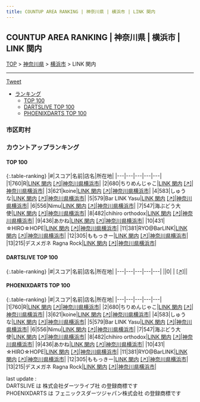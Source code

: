 ```yaml
---
title: COUNTUP AREA RANKING | 神奈川県 | 横浜市 | LINK 関内
---
```

## COUNTUP AREA RANKING | 神奈川県 | 横浜市 | LINK 関内

[TOP](/darts/rank/) > [神奈川県](/darts/rank/神奈川県/) > [横浜市](/darts/rank/神奈川県/横浜市/) > LINK 関内

___

<a href="https://twitter.com/share?ref_src=twsrc%5Etfw" data-text="COUNTUP AREA RANKING | 神奈川県横浜市LINK 関内" class="twitter-share-button" data-hashtags="DARTSLIVE,PHOENIXDARTS,darts,ダーツ" data-show-count="false">Tweet</a>

* [ランキング](#カウントアップランキング)
    * [TOP 100](#top-100)
    * [DARTSLIVE TOP 100](#dartslive-top-100)
    * [PHOENIXDARTS TOP 100](#phoenixdarts-top-100)

### 市区町村

<ul>

</ul>

### カウントアップランキング

#### TOP 100



{:.table-ranking}
|#|スコア|名前|店名|所在地|
|---|---|---|---|---|
|1|760|<span class="rank-name-pd">R</span>|<a href="/darts/rank/shops/74269.html">LINK 関内</a> <a href="https://vs.phoenixdarts.com/jp/shop/shopDetailInfo/s_74269?s_seq=74269">[↗]</a>|<a href="/darts/rank/神奈川県/横浜市">神奈川県横浜市</a>|
|2|680|<span class="rank-name-pd">ちりめんじゃこ</span>|<a href="/darts/rank/shops/74269.html">LINK 関内</a> <a href="https://vs.phoenixdarts.com/jp/shop/shopDetailInfo/s_74269?s_seq=74269">[↗]</a>|<a href="/darts/rank/神奈川県/横浜市">神奈川県横浜市</a>|
|3|621|<span class="rank-name-pd">koine</span>|<a href="/darts/rank/shops/74269.html">LINK 関内</a> <a href="https://vs.phoenixdarts.com/jp/shop/shopDetailInfo/s_74269?s_seq=74269">[↗]</a>|<a href="/darts/rank/神奈川県/横浜市">神奈川県横浜市</a>|
|4|583|<span class="rank-name-pd">しゅうな</span>|<a href="/darts/rank/shops/74269.html">LINK 関内</a> <a href="https://vs.phoenixdarts.com/jp/shop/shopDetailInfo/s_74269?s_seq=74269">[↗]</a>|<a href="/darts/rank/神奈川県/横浜市">神奈川県横浜市</a>|
|5|579|<span class="rank-name-pd">Bar LINK Yasu</span>|<a href="/darts/rank/shops/74269.html">LINK 関内</a> <a href="https://vs.phoenixdarts.com/jp/shop/shopDetailInfo/s_74269?s_seq=74269">[↗]</a>|<a href="/darts/rank/神奈川県/横浜市">神奈川県横浜市</a>|
|6|556|<span class="rank-name-pd">Nimu</span>|<a href="/darts/rank/shops/74269.html">LINK 関内</a> <a href="https://vs.phoenixdarts.com/jp/shop/shopDetailInfo/s_74269?s_seq=74269">[↗]</a>|<a href="/darts/rank/神奈川県/横浜市">神奈川県横浜市</a>|
|7|547|<span class="rank-name-pd">海ぶどう大使</span>|<a href="/darts/rank/shops/74269.html">LINK 関内</a> <a href="https://vs.phoenixdarts.com/jp/shop/shopDetailInfo/s_74269?s_seq=74269">[↗]</a>|<a href="/darts/rank/神奈川県/横浜市">神奈川県横浜市</a>|
|8|482|<span class="rank-name-pd">chihiro orthodox</span>|<a href="/darts/rank/shops/74269.html">LINK 関内</a> <a href="https://vs.phoenixdarts.com/jp/shop/shopDetailInfo/s_74269?s_seq=74269">[↗]</a>|<a href="/darts/rank/神奈川県/横浜市">神奈川県横浜市</a>|
|9|436|<span class="rank-name-pd">あかね</span>|<a href="/darts/rank/shops/74269.html">LINK 関内</a> <a href="https://vs.phoenixdarts.com/jp/shop/shopDetailInfo/s_74269?s_seq=74269">[↗]</a>|<a href="/darts/rank/神奈川県/横浜市">神奈川県横浜市</a>|
|10|431|<span class="rank-name-pd">☆HIRO☆HOPE</span>|<a href="/darts/rank/shops/74269.html">LINK 関内</a> <a href="https://vs.phoenixdarts.com/jp/shop/shopDetailInfo/s_74269?s_seq=74269">[↗]</a>|<a href="/darts/rank/神奈川県/横浜市">神奈川県横浜市</a>|
|11|381|<span class="rank-name-pd">RYO@BarLINK</span>|<a href="/darts/rank/shops/74269.html">LINK 関内</a> <a href="https://vs.phoenixdarts.com/jp/shop/shopDetailInfo/s_74269?s_seq=74269">[↗]</a>|<a href="/darts/rank/神奈川県/横浜市">神奈川県横浜市</a>|
|12|305|<span class="rank-name-pd">ももっきー</span>|<a href="/darts/rank/shops/74269.html">LINK 関内</a> <a href="https://vs.phoenixdarts.com/jp/shop/shopDetailInfo/s_74269?s_seq=74269">[↗]</a>|<a href="/darts/rank/神奈川県/横浜市">神奈川県横浜市</a>|
|13|215|<span class="rank-name-pd">デスメガネ  Ragna Rock</span>|<a href="/darts/rank/shops/74269.html">LINK 関内</a> <a href="https://vs.phoenixdarts.com/jp/shop/shopDetailInfo/s_74269?s_seq=74269">[↗]</a>|<a href="/darts/rank/神奈川県/横浜市">神奈川県横浜市</a>|


#### DARTSLIVE TOP 100



{:.table-ranking}
|#|スコア|名前|店名|所在地|
|---|---|---|---|---|
||0|<span class="rank-name-dl"> </span>|<a href="/darts/rank/shops/.html"></a> <a href="">[↗]</a>|<a href="/darts/rank//"></a>|


#### PHOENIXDARTS TOP 100



{:.table-ranking}
|#|スコア|名前|店名|所在地|
|---|---|---|---|---|
|1|760|<span class="rank-name-pd">R</span>|<a href="/darts/rank/shops/74269.html">LINK 関内</a> <a href="https://vs.phoenixdarts.com/jp/shop/shopDetailInfo/s_74269?s_seq=74269">[↗]</a>|<a href="/darts/rank/神奈川県/横浜市">神奈川県横浜市</a>|
|2|680|<span class="rank-name-pd">ちりめんじゃこ</span>|<a href="/darts/rank/shops/74269.html">LINK 関内</a> <a href="https://vs.phoenixdarts.com/jp/shop/shopDetailInfo/s_74269?s_seq=74269">[↗]</a>|<a href="/darts/rank/神奈川県/横浜市">神奈川県横浜市</a>|
|3|621|<span class="rank-name-pd">koine</span>|<a href="/darts/rank/shops/74269.html">LINK 関内</a> <a href="https://vs.phoenixdarts.com/jp/shop/shopDetailInfo/s_74269?s_seq=74269">[↗]</a>|<a href="/darts/rank/神奈川県/横浜市">神奈川県横浜市</a>|
|4|583|<span class="rank-name-pd">しゅうな</span>|<a href="/darts/rank/shops/74269.html">LINK 関内</a> <a href="https://vs.phoenixdarts.com/jp/shop/shopDetailInfo/s_74269?s_seq=74269">[↗]</a>|<a href="/darts/rank/神奈川県/横浜市">神奈川県横浜市</a>|
|5|579|<span class="rank-name-pd">Bar LINK Yasu</span>|<a href="/darts/rank/shops/74269.html">LINK 関内</a> <a href="https://vs.phoenixdarts.com/jp/shop/shopDetailInfo/s_74269?s_seq=74269">[↗]</a>|<a href="/darts/rank/神奈川県/横浜市">神奈川県横浜市</a>|
|6|556|<span class="rank-name-pd">Nimu</span>|<a href="/darts/rank/shops/74269.html">LINK 関内</a> <a href="https://vs.phoenixdarts.com/jp/shop/shopDetailInfo/s_74269?s_seq=74269">[↗]</a>|<a href="/darts/rank/神奈川県/横浜市">神奈川県横浜市</a>|
|7|547|<span class="rank-name-pd">海ぶどう大使</span>|<a href="/darts/rank/shops/74269.html">LINK 関内</a> <a href="https://vs.phoenixdarts.com/jp/shop/shopDetailInfo/s_74269?s_seq=74269">[↗]</a>|<a href="/darts/rank/神奈川県/横浜市">神奈川県横浜市</a>|
|8|482|<span class="rank-name-pd">chihiro orthodox</span>|<a href="/darts/rank/shops/74269.html">LINK 関内</a> <a href="https://vs.phoenixdarts.com/jp/shop/shopDetailInfo/s_74269?s_seq=74269">[↗]</a>|<a href="/darts/rank/神奈川県/横浜市">神奈川県横浜市</a>|
|9|436|<span class="rank-name-pd">あかね</span>|<a href="/darts/rank/shops/74269.html">LINK 関内</a> <a href="https://vs.phoenixdarts.com/jp/shop/shopDetailInfo/s_74269?s_seq=74269">[↗]</a>|<a href="/darts/rank/神奈川県/横浜市">神奈川県横浜市</a>|
|10|431|<span class="rank-name-pd">☆HIRO☆HOPE</span>|<a href="/darts/rank/shops/74269.html">LINK 関内</a> <a href="https://vs.phoenixdarts.com/jp/shop/shopDetailInfo/s_74269?s_seq=74269">[↗]</a>|<a href="/darts/rank/神奈川県/横浜市">神奈川県横浜市</a>|
|11|381|<span class="rank-name-pd">RYO@BarLINK</span>|<a href="/darts/rank/shops/74269.html">LINK 関内</a> <a href="https://vs.phoenixdarts.com/jp/shop/shopDetailInfo/s_74269?s_seq=74269">[↗]</a>|<a href="/darts/rank/神奈川県/横浜市">神奈川県横浜市</a>|
|12|305|<span class="rank-name-pd">ももっきー</span>|<a href="/darts/rank/shops/74269.html">LINK 関内</a> <a href="https://vs.phoenixdarts.com/jp/shop/shopDetailInfo/s_74269?s_seq=74269">[↗]</a>|<a href="/darts/rank/神奈川県/横浜市">神奈川県横浜市</a>|
|13|215|<span class="rank-name-pd">デスメガネ  Ragna Rock</span>|<a href="/darts/rank/shops/74269.html">LINK 関内</a> <a href="https://vs.phoenixdarts.com/jp/shop/shopDetailInfo/s_74269?s_seq=74269">[↗]</a>|<a href="/darts/rank/神奈川県/横浜市">神奈川県横浜市</a>|


<div class="footer border-top border-gray-light mt-5 pt-3 text-right text-gray">
    last update : <span style="font-weight: italic" id="foot_last_modified"></span><br />
    DARTSLIVE は 株式会社ダーツライブ社 の登録商標です<br />
    PHOENIXDARTS は フェニックスダーツジャパン株式会社 の登録商標です<br />
</div>

<script src="https://cdnjs.cloudflare.com/ajax/libs/jquery.tablesorter/2.31.3/js/jquery.tablesorter.min.js" integrity="sha512-qzgd5cYSZcosqpzpn7zF2ZId8f/8CHmFKZ8j7mU4OUXTNRd5g+ZHBPsgKEwoqxCtdQvExE5LprwwPAgoicguNg==" crossorigin="anonymous" referrerpolicy="no-referrer"></script>
<link rel="stylesheet" href="https://cdnjs.cloudflare.com/ajax/libs/jquery.tablesorter/2.31.3/css/theme.default.min.css" integrity="sha512-wghhOJkjQX0Lh3NSWvNKeZ0ZpNn+SPVXX1Qyc9OCaogADktxrBiBdKGDoqVUOyhStvMBmJQ8ZdMHiR3wuEq8+w==" crossorigin="anonymous" referrerpolicy="no-referrer" />
<script>
$(function() {
    $(".table-ranking").tablesorter({sortList:[[0, 0]]});
    $("#foot_last_modified").text(formatDate(new Date(document.lastModified), 'yyyy-MM-dd HH:mm:ss'));
});
</script>

<script async src="https://platform.twitter.com/widgets.js" charset="utf-8"></script>